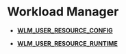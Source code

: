 # Workload Manager

-   **[WLM\_USER\_RESOURCE\_CONFIG](WLM_USER_RESOURCE_CONFIG.md)**

-   **[WLM\_USER\_RESOURCE\_RUNTIME](WLM_USER_RESOURCE_RUNTIME.md)**
